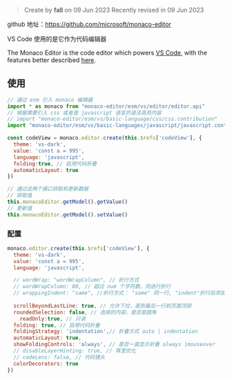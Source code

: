>Create by **fall** on  09 Jun 2023
>Recently revised in 09 Jun 2023

github 地址：https://github.com/microsoft/monaco-editor

VS Code 使用的是它作为代码编辑器

The Monaco Editor is the code editor which powers [VS Code](https://github.com/microsoft/vscode), with the features better described [here](https://code.visualstudio.com/docs/editor/editingevolved).

## 使用

```js
// 通过 esm 引入 monaco 编辑器
import * as monaco from "monaco-editor/esm/vs/editor/editor.api"
// 根据需要引入 css 或者是 javascript 语言的语法高亮内容
// import "monaco-editor/esm/vs/basic-language/css/css.contribution"
import "monaco-editor/esm/vs/basic-languages/javascript/javascript.contribution"

const codeView = monaco.editor.create(this.$refs['codeView'], {
  theme: 'vs-dark',
  value: 'const a = 995',
  language: 'javascript',
  folding:true, // 启用代码折叠
  automaticLayout: true
})

// 通过这两个接口获取和更新数据
// 获取值
this.monacoEditor.getModel().getValue()
// 更新值
this.monacoEditor.getModel().setValue()
```

### 配置

```js
monaco.editor.create(this.$refs['codeView'], {
  theme: 'vs-dark',
  value: 'const a = 995',
  language: 'javascript',

  // wordWrap: "wordWrapColumn", // 折行方式
  // wordWrapColumn: 80, // 超过 num 个字符数，则进行折行
  // wrappingIndent: "same", //折行方式： "same" 同一行, "indent"折行后添加 tab 、 none 从文档最开始
  
  scrollBeyondLastLine: true, // 允许下拉，直到最后一行到页面顶部
  roundedSelection: false, // 选择的内容，是否是圆角
	readOnly:true, // 只读
  folding: true, // 启用代码折叠
  foldingStrategy: 'indentation',// 折叠方式 auto | indentation
  automaticLayout: true,
  showFoldingControls: 'always', // 是否一直显示折叠 always |mouseover
  // disableLayerHinting: true, // 等宽优化
  // codeLens: false, // 代码镜头
  colorDecorators: true
})
```


